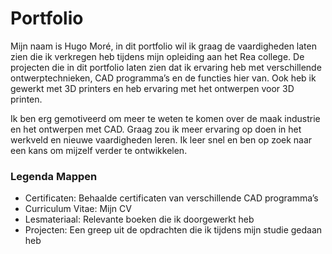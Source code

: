 # Portfolio

Mijn naam is Hugo Moré, in dit portfolio wil ik graag de vaardigheden laten zien die ik verkregen heb tijdens mijn opleiding aan het Rea college. De projecten die in dit portfolio laten zien dat ik ervaring heb met verschillende ontwerptechnieken, CAD programma’s en de functies hier van. Ook heb ik gewerkt met 3D printers en heb ervaring met het ontwerpen voor 3D printen. 

Ik ben erg gemotiveerd om meer te weten te komen over de maak industrie en het ontwerpen met CAD. Graag zou ik meer ervaring op doen in het werkveld en nieuwe vaardigheden leren. Ik leer snel en ben op zoek naar een kans om mijzelf verder te ontwikkelen. 

### Legenda Mappen
-	Certificaten: Behaalde certificaten van verschillende CAD programma’s 
-	Curriculum Vitae: Mijn CV
-	Lesmateriaal: Relevante boeken die ik doorgewerkt heb
-	Projecten: Een greep uit de opdrachten die ik tijdens mijn studie gedaan heb
